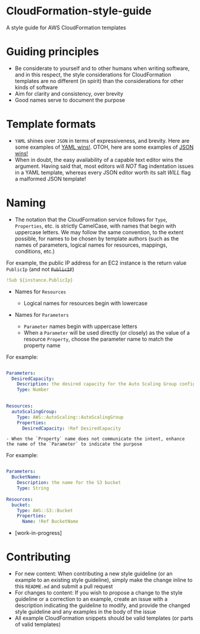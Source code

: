 # CloudFormation-style-guide
A style guide for AWS CloudFormation templates 

Guiding principles
===

- Be considerate to yourself and to other humans when writing software, and in this respect, the style considerations for CloudFormation templates are no different (in spirit) than the considerations for other kinds of software
- Aim for clarity and consistency, over brevity
- Good names serve to document the purpose

Template formats
===

- `YAML` shines over `JSON` in terms of expressiveness, and brevity. Here are some examples of [YAML wins!](examples/yaml_wins.md). OTOH, here are some examples of [JSON wins!](examples/json_wins.md)
- When in doubt, the easy availability of a capable text editor wins the argument. Having said that, most editors will _NOT_ flag indentation issues in a YAML template, whereas every JSON editor worth its salt _WILL_ flag a malformed JSON template!

Naming
====

- The notation that the CloudFormation service follows for `Type`, `Properties`, etc. is strictly CamelCase, with names that begin with uppercase letters. We may follow the same convention, to the extent possible, for names to be chosen by template authors (such as the names of parameters, logical names for resources,  mappings, conditions, etc.)

For example, the public IP address for an EC2 instance is the return value `PublicIp` (and not ~~`PublicIP`~~)

```yaml
!Sub ${instance.PublicIp}

```

- Names for `Resources`
    - Logical names for resources begin with lowercase

- Names for `Parameters`
    - `Parameter` names begin with uppercase letters
    - When a `Parameter` will be used directly (or closely) as the value of a resource `Property`, choose the parameter name to match the property name

For example:

```yaml

Parameters:
  DesiredCapacity:
    Description: the desired capacity for the Auto Scaling Group configured for the fleet
    Type: Number

    
Resources:
  autoScalingGroup:
    Type: AWS::AutoScaling::AutoScalingGroup
    Properties:
      DesiredCapacity: !Ref DesiredCapacity

```

    - When the `Property` name does not communicate the intent, enhance the name of the `Parameter` to indicate the purpose

For example:

```yaml

Parameters:
  BucketName:
    Description: the name for the S3 bucket
    Type: String
    
Resources:
  bucket:
    Type: AWS::S3::Bucket
    Properties:
      Name: !Ref BucketName

```

- [work-in-progress]

Contributing
====

- For new content: When contributing a new style guideline (or an example to an existing style guideline), simply make the change inline to this `README.md` and submit a pull request
- For changes to content: If you wish to propose a change to the style guideline or a correction to an example, create an issue with a description indicating the guideline to modify, and provide the changed style guideline and any examples in the body of the issue
- All example CloudFormation snippets should be valid templates (or parts of valid templates)  
